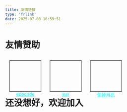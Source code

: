 ```yaml
---
title: 友情链接
type: 'frlink'
date: 2025-07-08 16:59:51
---
```

<style>
  .user-container {
    float: left;
    align-items: center;
    margin: 1em;
    border: 1px solid black;
    color: rgba(80, 200, 200, 1);
  }
  .avatar {
    width: 100px; /* 统一头像大小 */
    height: 100px;
    border-radius: 0;
    background-color: transparent; /* 示例背景色 */
    background-size: cover; /* 图片缩放以覆盖背景 */
    background-position: center; /* 图片居中显示 */
  }
  a.nickname {
    position: absolute;
    color: cyan; /* 绿色文字 */
    width: 100px;
    text-align: center;
  }
</style>
<div>
    <div>
        <h1>友情赞助</h1>
    </div>
    <div class="user-container">
        <div class="avatar"  style="background-image: url('https://avatars.githubusercontent.com/u/127788103?v=4');"></div>
        <div>
            <a  class="nickname" href="https://github.com/epocode">epocode</a>
        </div>
    </div>
    <div class="user-container">
        <div class="avatar"  style="background-image: url('https://avatars.githubusercontent.com/u/89145558?v=4');"></div>
        <div>
            <a  class="nickname" href="https://github.com/xux125">xux</a>
        </div>
    </div>
    <div class="user-container">
        <div class="avatar"  style="background-image: url('https://moonshuo.cn/img/avatar.gif');"></div>
        <div>
            <a  class="nickname" href="https://moonshuo.cn/">偷掉月亮</a>
        </div>
    </div>
</div>
<div style="float: none; clear: both">
<div>
	<h1>还没想好，欢迎加入</h1>
    
</div>

</div>